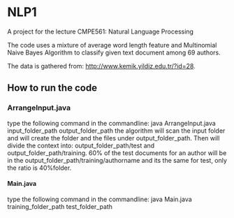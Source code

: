 # NLP1
A project for the lecture CMPE561: Natural Language Processing

The code uses a mixture of average word length feature and Multinomial Naive Bayes Algorithm to classify given text document among 69 authors.

The data is gathered from: http://www.kemik.yildiz.edu.tr/?id=28.

## How to run the code ##
### ArrangeInput.java ###
type the following command in the commandline: java ArrangeInput.java input_folder_path   output_folder_path
the algorithm will scan the input folder and will create the folder and the files under output_folder_path. Then will divide the context into: output_folder_path/test and output_folder_path/training. 60% of the test documents for an author will be in the output_folder_path/training/authorname and its the same for test, only the ratio is 40%folder.

#### Main.java ###
type the following command in the commandline: java Main.java training_folder_path test_folder_path

